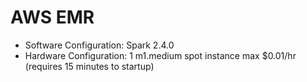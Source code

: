 # AWS EMR

* Software Configuration: Spark 2.4.0
* Hardware Configuration: 1 m1.medium spot instance max $0.01/hr (requires 15 minutes to startup)
